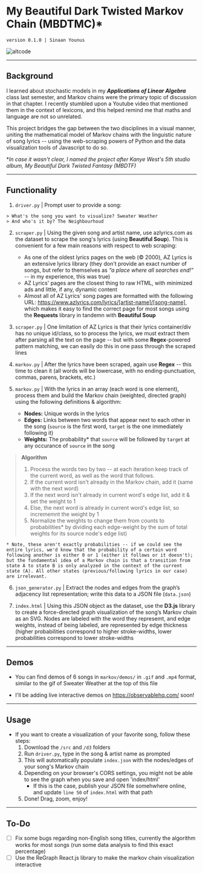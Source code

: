 # My Beautiful Dark Twisted Markov Chain (MBDTMC)*
`version 0.1.0 | Sinaan Younus`

![altcode](https://github.com/sxnaan/markov/blob/main/demos/gif/sweaterweather-theneighbourhood.gif?raw=true)

---
## Background

I learned about stochastic models in my ***Applications of Linear Algebra*** class last semester, and Markov chains were the primary topic of discussion in that chapter. I recently stumbled upon a Youtube video that mentioned them in the context of lexicons, and this helped remind me that maths and language are not so unrelated. 

This project bridges the gap between the two disciplines in a visual manner, uniting the mathematical model of Markov chains with the linguistic nature of song lyrics -- using the web-scraping powers of Python and the data visualization tools of Javascript to do so. 

**In case it wasn't clear, I named the project after Kanye West's 5th studio album, My Beautiful Dark Twisted Fantasy (MBDTF)*

---
## Functionality

1. `driver.py` | Prompt user to provide a song: 
```
> What's the song you want to visualize? Sweater Weather
> And who's it by? The Neighbourhoud
```

2. `scraper.py` | Using the given song and artist name, use azlyrics.com as the dataset to scrape the song's lyrics (using **Beautiful Soup**). This is convenient for a few main reasons with respect to web scraping:
    - As one of the oldest lyrics pages on the web (© 2000), AZ Lyrics is an extensive lyrics library (they don't provide an exact number of songs, but refer to themselves as *“a place where all searches end!”* -- in my experience, this was true)
    - AZ Lyrics' pages are the closest thing to raw HTML, with minimized ads and little, if any, dynamic content 
    - Almost all of AZ Lyrics' song pages are formatted with the following URL: https://www.azlyrics.com/lyrics/[artist-name]/[song-name], which makes it easy to find the correct page for most songs using the **Requests** library in tandemn with **Beautiful Soup** 

3. `scraper.py` | One limitation of AZ Lyrics is that their lyrics container/div has no unique id/class, so to process the lyrics, we must extract them after parsing all the text on the page -- but with some **Regex**-powered pattern matching, we can easily do this in one pass through the scraped lines

4. `markov.py` | After the lyrics have been scraped, again use **Regex** -- this time to clean it (all words will be lowercase, with no ending-punctuation, commas, parens, brackets, etc.)

5. `markov.py` | With the lyrics in an array (each word is one element), process them and build the Markov chain (weighted, directed graph) using the following definitions & algorithm:
    - **Nodes:** Unique words in the lyrics
    - **Edges:**  Links between two words that appear next to each other in the song (`source` is the first word, `target` is the one immediately following it)
    - **Weights:** The probability* that `source` will be followed by `target` at any occurance of `source` in the song
> **Algorithm**
> 1. Process the words two by two -- at each iteration keep track of the current word, as well as the word that follows. 
> 2. If the current word isn't already in the Markov chain, add it (same with the next word)
> 3. If the next word isn't already in current word's edge list, add it & set the weight to 1
> 4. Else, the next word is already in current word's edge list, so incrememnt the weight by 1
> 5. Normalize the weights to change them from counts to probabilities* by dividing each edge-weight by the sum of total weights for its source node's edge list)

    * Note, these aren't exactly probabilities -- if we could see the entire lyrics, we'd know that the probability of a certain word following another is either 0 or 1 (either it follows or it doesn't); but the fundamental idea of a Markov chain is that a transition from state A to state B is only analyzed in the context of the current state (A). All other states (previous/following lyrics in our case) are irrelevant.

6. `json_generator.py` | Extract the nodes and edges from the graph’s adjacency list representation; write this data to a JSON file (`data.json`) 

7. `index.html` | Using this JSON object as the dataset, use the **D3.js** library to create a force-directed graph visualization of the song’s Markov chain as an SVG. Nodes are labeled with the word they represemt, and edge weights, instead of being labeled, are represented by edge thickness (higher probabilities correspond to higher stroke-widths, lower probabilities correspond to lower stroke-widths 

---
## Demos 
- You can find demos of 6 songs in `markov/demos/` in `.gif` and `.mp4` format, similar to the gif of Sweater Weather at the top of this file

- I'll be adding live interactive demos on https://observablehq.com/ soon!

---
## Usage
- If you want to create a visualization of your favorite song, follow these steps:
    1. Download the `/src` and `/d3` folders
    2. Run `driver.py`, type in the song & artist name as prompted
    3. This will automatically populate `index.json` with the nodes/edges of your song's Markov chain
    4. Depending on your browser's CORS settings, you might not be able to see the graph when you save and open 'index/html'
        - If this is the case, publish your JSON file somehwhere online, and update `line 50` of `index.html` with that path 
    5. Done! Drag, zoom, enjoy!

---
## To-Do
- [ ] Fix some bugs regarding non-English song titles, currently the algorithm works for most songs (run some data analysis to find this exact percentage)  
- [ ] Use the ReGraph React.js library to make the markov chain visualization interactive